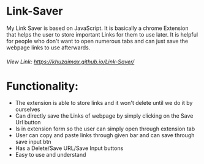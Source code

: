 # Link-Saver 
My Link Saver is based on JavaScript. It is basically a chrome Extension that helps the user to store important Links for them to use later. It is helpful for people who don't want to open numerous tabs and can just save the webpage links to use afterwards.
###### View Link: https://khuzaimax.github.io/Link-Saver/
# Functionality:
- The extension is able to store links and it won't delete until we do it by ourselves
- Can directly save the Links of webpage by simply clicking on the Save Url button
- Is in extension form so the user can simply open through extension tab
- User can copy and paste links through given bar and can save through save input btn
- Has a Delete/Save URL/Save Input  buttons
- Easy to use and understand 
